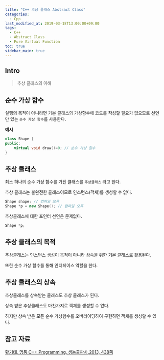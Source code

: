 ```yaml
---
title: "C++ 추상 클래스 Abstract Class"
categories: 
  - Cpp
last_modified_at: 2019-03-18T13:00:00+09:00
tags: 
  - C++
  - Abstract Class
  - Pure Virtual Function
toc: true
sidebar_main: true
---
```


## Intro

> 추상 클래스의 이해


## 순수 가상 함수

실행의 목적이 아니라면 기본 클래스의 가상함수에 코드를 작성할 필요가 없으므로 선언만 있는 `순수 가상 함수`를 사용한다.

**예시**
```c++
class Shape {
public:
    virtual void draw()=0; // 순수 가상 함수
}
```


## 추상 클래스

최소 하나의 순수 가상 함수를 가진 클래스를 `추상클래스` 라고 한다.

추상 클래스는 불완전한 클래스이므로 인스턴스(객체)를 생성할 수 없다.

```cpp
Shape shape; // 컴파일 오류
Shape *p = new Shape(); // 컴파일 오류
```

추상클래스에 대한 포인터 선언은 문제없다.
```cpp
Shape *p;
```

## 추상 클래스의 목적

추상클래스는 인스턴스 생성이 목적이 아니라 상속을 위한 기본 클래스로 활용된다.

또한 순수 가상 함수를 통해 인터페이스 역할을 한다.

## 추상 클래스의 상속

추상클래스를 상속받는 클래스도 추상 클래스가 된다. 

상속 받은 추상클래스도 마찬가지로 객체를 생성할 수 없다.

하지만 상속 받은 모든 순수 가상함수를 오버라이딩하여 구현하면 객체를 생성할 수 있다.

## 참고 자료

[황기태, 명품 C++ Programming, 생능출판사,2013, 438쪽](https://book.naver.com/bookdb/book_detail.nhn?bid=7275362)
